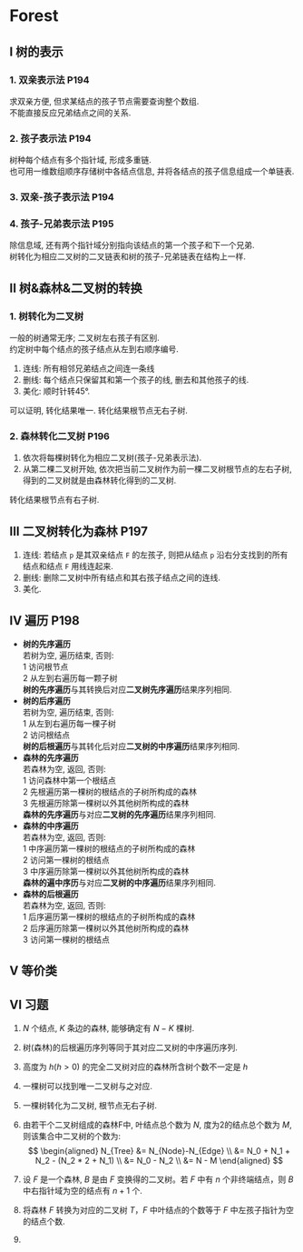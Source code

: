 # Forest
## I 树的表示
### 1. 双亲表示法 P194
求双亲方便, 但求某结点的孩子节点需要查询整个数组.  
不能直接反应兄弟结点之间的关系.
### 2. 孩子表示法 P194
树种每个结点有多个指针域, 形成多重链.  
也可用一维数组顺序存储树中各结点信息, 并将各结点的孩子信息组成一个单链表.
### 3. 双亲-孩子表示法 P194
### 4. 孩子-兄弟表示法 P195
除信息域, 还有两个指针域分别指向该结点的第一个孩子和下一个兄弟.  
树转化为相应二叉树的二叉链表和树的孩子-兄弟链表在结构上一样.
## II 树&森林&二叉树的转换
### 1. 树转化为二叉树
一般的树通常无序; 二叉树左右孩子有区别.  
约定树中每个结点的孩子结点从左到右顺序编号.  
1. 连线: 所有相邻兄弟结点之间连一条线
2. 删线: 每个结点只保留其和第一个孩子的线, 删去和其他孩子的线.
3. 美化: 顺时针转45°.

可以证明, 转化结果唯一.
转化结果根节点无右子树.
### 2. 森林转化二叉树 P196
1. 依次将每棵树转化为相应二叉树(孩子-兄弟表示法).
2. 从第二棵二叉树开始, 依次把当前二叉树作为前一棵二叉树根节点的左右子树, 得到的二叉树就是由森林转化得到的二叉树.

转化结果根节点有右子树.
## III 二叉树转化为森林 P197
1. 连线: 若结点 `p` 是其双亲结点 `F` 的左孩子, 则把从结点 `p` 沿右分支找到的所有结点和结点 `F` 用线连起来.
2. 删线: 删除二叉树中所有结点和其右孩子结点之间的连线.
3. 美化.

## IV 遍历 P198
- **树的先序遍历**  
   若树为空, 遍历结束, 否则:  
   1 访问根节点  
   2 从左到右遍历每一颗子树  
   **树的先序遍历**与其转换后对应**二叉树先序遍历**结果序列相同.
- **树的后序遍历**  
   若树为空, 遍历结束, 否则:  
   1 从左到右遍历每一棵子树  
   2 访问根结点    
   **树的后根遍历**与其转化后对应**二叉树的中序遍历**结果序列相同.
- **森林的先序遍历**  
   若森林为空, 返回, 否则:   
   1 访问森林中第一个根结点  
   2 先根遍历第一棵树的根结点的子树所构成的森林  
   3 先根遍历除第一棵树以外其他树所构成的森林  
   **森林的先序遍历**与对应**二叉树的先序遍历**结果序列相同.
- **森林的中序遍历**  
   若森林为空, 返回, 否则:  
   1 中序遍历第一棵树的根结点的子树所构成的森林  
   2 访问第一棵树的根结点  
   3 中序遍历除第一棵树以外其他树所构成的森林  
   **森林的遍中序历**与对应**二叉树的中序遍历**结果序列相同.
- **森林的后根遍历**  
   若森林为空, 返回, 否则:  
   1 后序遍历第一棵树的根结点的子树所构成的森林  
   2 后序遍历除第一棵树以外其他树所构成的森林  
   3 访问第一棵树的根结点

## V 等价类

## VI 习题

1. $N$ 个结点, $K$ 条边的森林, 能够确定有 $N-K$ 棵树.

2. 树(森林)的后根遍历序列等同于其对应二叉树的中序遍历序列.

3. 高度为 $h(h>0)$ 的完全二叉树对应的森林所含树个数不一定是 $h$

4. 一棵树可以找到唯一二叉树与之对应.

5. 一棵树转化为二叉树, 根节点无右子树.

6. 由若干个二叉树组成的森林F中, 叶结点总个数为 $N$, 度为2的结点总个数为 $M$, 则该集合中二叉树的个数为:  
   $$
   \begin{aligned}
   N_{Tree} &= N_{Node}-N_{Edge} \\
   &= N_0 + N_1 + N_2 - (N_2 * 2 + N_1) \\
   &= N_0 - N_2 \\
   &= N - M
   \end{aligned}
   $$
7. 设 $F$ 是一个森林, $B$ 是由 $F$ 变换得的二叉树。若 $F$ 中有 $n$ 个非终端结点，则 $B$ 中右指针域为空的结点有 $n+1$ 个.
8. 将森林 $F$ 转换为对应的二叉树 $T$，$F$ 中叶结点的个数等于 $F$ 中左孩子指针为空的结点个数.
9. 

